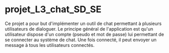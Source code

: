 # projet_L3_chat_SD_SE
Ce projet a pour but d'implémenter un outil de chat permettant à plusieurs utilisateurs de dialoguer. Le principe général de l'application est qu'un utilisateur dispose d'un compte (pseudo et mot de passe) lui permettant de se connecter au système de chat. Une fois connecté, il peut envoyer un message à tous les utilisateurs connectés.
